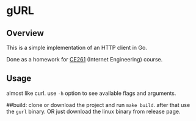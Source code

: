 # gURL

## Overview

This is a simple implementation of an HTTP client in Go.

Done as a homework for [CE261](https://github.com/aut-ce/CE261-web) (Internet Engineering) course.

## Usage

almost like curl. use `-h` option to see available flags and arguments.

##build:
clone or download the project and run 
`make build`. after that use the `gurl` binary. OR just download the linux binary from release page.

